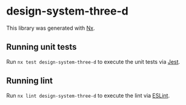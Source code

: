 # design-system-three-d

This library was generated with [Nx](https://nx.dev).

## Running unit tests

Run `nx test design-system-three-d` to execute the unit tests via [Jest](https://jestjs.io).

## Running lint

Run `nx lint design-system-three-d` to execute the lint via [ESLint](https://eslint.org/).
